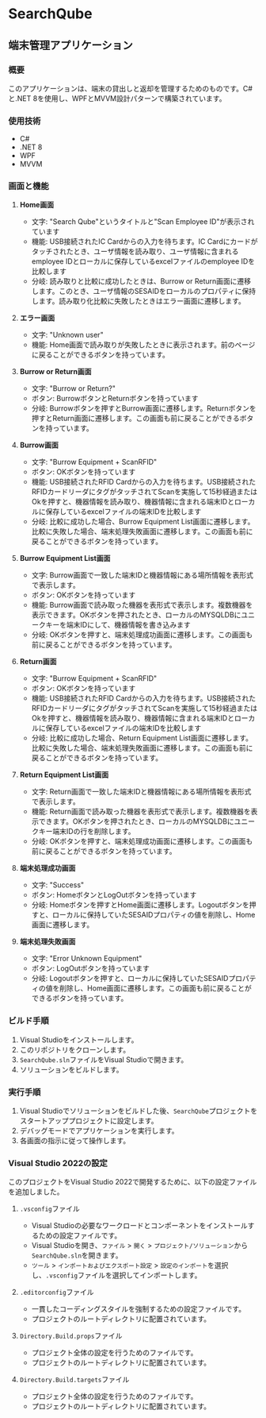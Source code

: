 # SearchQube

## 端末管理アプリケーション

### 概要
このアプリケーションは、端末の貸出しと返却を管理するためのものです。C#と.NET 8を使用し、WPFとMVVM設計パターンで構築されています。

### 使用技術
- C#
- .NET 8
- WPF
- MVVM

### 画面と機能
1. **Home画面**
   - 文字: "Search Qube"というタイトルと"Scan Employee ID"が表示されています
   - 機能: USB接続されたIC Cardからの入力を待ちます。IC Cardにカードがタッチされたとき、ユーザ情報を読み取り、ユーザ情報に含まれるemployee IDとローカルに保存しているexcelファイルのemployee IDを比較します
   - 分岐: 読み取りと比較に成功したときは、Burrow or Return画面に遷移します。このとき、ユーザ情報のSESAIDをローカルのプロパティに保持します。読み取り化比較に失敗したときはエラー画面に遷移します。

2. **エラー画面**
   - 文字: "Unknown user"
   - 機能: Home画面で読み取りが失敗したときに表示されます。前のページに戻ることができるボタンを持っています。

3. **Burrow or Return画面**
   - 文字: "Burrow or Return?"
   - ボタン: BurrowボタンとReturnボタンを持っています
   - 分岐: Burrowボタンを押すとBurrow画面に遷移します。Returnボタンを押すとReturn画面に遷移します。この画面も前に戻ることができるボタンを持っています。

4. **Burrow画面**
   - 文字: "Burrow Equipment + ScanRFID"
   - ボタン: OKボタンを持っています
   - 機能: USB接続されたRFID Cardからの入力を待ちます。USB接続されたRFIDカードリーダにタグがタッチされてScanを実施して15秒経過またはOkを押すと、機器情報を読み取り、機器情報に含まれる端末IDとローカルに保存しているexcelファイルの端末IDを比較します
   - 分岐: 比較に成功した場合、Burrow Equipment List画面に遷移します。比較に失敗した場合、端末処理失敗画面に遷移します。この画面も前に戻ることができるボタンを持っています。

5. **Burrow Equipment List画面**
   - 文字: Burrow画面で一致した端末IDと機器情報にある場所情報を表形式で表示します。
   - ボタン: OKボタンを持っています
   - 機能: Burrow画面で読み取った機器を表形式で表示します。複数機器を表示できます。OKボタンを押されたとき、ローカルのMYSQLDBにユニークキーを端末IDにして、機器情報を書き込みます
   - 分岐: OKボタンを押すと、端末処理成功画面に遷移します。この画面も前に戻ることができるボタンを持っています。

6. **Return画面**
   - 文字: "Burrow Equipment + ScanRFID"
   - ボタン: OKボタンを持っています
   - 機能: USB接続されたRFID Cardからの入力を待ちます。USB接続されたRFIDカードリーダにタグがタッチされてScanを実施して15秒経過またはOkを押すと、機器情報を読み取り、機器情報に含まれる端末IDとローカルに保存しているexcelファイルの端末IDを比較します
   - 分岐: 比較に成功した場合、Return Equipment List画面に遷移します。比較に失敗した場合、端末処理失敗画面に遷移します。この画面も前に戻ることができるボタンを持っています。

7. **Return Equipment List画面**
   - 文字: Return画面で一致した端末IDと機器情報にある場所情報を表形式で表示します。
   - 機能: Return画面で読み取った機器を表形式で表示します。複数機器を表示できます。OKボタンを押されたとき、ローカルのMYSQLDBにユニークキー端末IDの行を削除します。
   - 分岐: OKボタンを押すと、端末処理成功画面に遷移します。この画面も前に戻ることができるボタンを持っています。

8. **端末処理成功画面**
   - 文字: "Success"
   - ボタン: HomeボタンとLogOutボタンを持っています
   - 分岐: Homeボタンを押すとHome画面に遷移します。Logoutボタンを押すと、ローカルに保持していたSESAIDプロパティの値を削除し、Home画面に遷移します。

9. **端末処理失敗画面**
   - 文字: "Error Unknown Equipment"
   - ボタン: LogOutボタンを持っています
   - 分岐: Logoutボタンを押すと、ローカルに保持していたSESAIDプロパティの値を削除し、Home画面に遷移します。この画面も前に戻ることができるボタンを持っています。

### ビルド手順
1. Visual Studioをインストールします。
2. このリポジトリをクローンします。
3. `SearchQube.sln`ファイルをVisual Studioで開きます。
4. ソリューションをビルドします。

### 実行手順
1. Visual Studioでソリューションをビルドした後、`SearchQube`プロジェクトをスタートアッププロジェクトに設定します。
2. デバッグモードでアプリケーションを実行します。
3. 各画面の指示に従って操作します。

### Visual Studio 2022の設定
このプロジェクトをVisual Studio 2022で開発するために、以下の設定ファイルを追加しました。

1. `.vsconfig`ファイル
   - Visual Studioの必要なワークロードとコンポーネントをインストールするための設定ファイルです。
   - Visual Studioを開き、`ファイル` > `開く` > `プロジェクト/ソリューション`から`SearchQube.sln`を開きます。
   - `ツール` > `インポートおよびエクスポート設定` > `設定のインポート`を選択し、`.vsconfig`ファイルを選択してインポートします。

2. `.editorconfig`ファイル
   - 一貫したコーディングスタイルを強制するための設定ファイルです。
   - プロジェクトのルートディレクトリに配置されています。

3. `Directory.Build.props`ファイル
   - プロジェクト全体の設定を行うためのファイルです。
   - プロジェクトのルートディレクトリに配置されています。

4. `Directory.Build.targets`ファイル
   - プロジェクト全体の設定を行うためのファイルです。
   - プロジェクトのルートディレクトリに配置されています。

